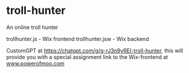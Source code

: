 # troll-hunter
An online troll hunter

trollhunter.js - Wix frontend
trollhunter.jsw - Wix backend

CustomGPT at https://chatgpt.com/g/g-rJ3n9yREI-troll-hunter,
this will provide you with a special assignment link to the Wix-frontend at www.powerofmoo.com 
